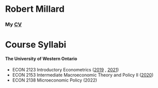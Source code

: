# Robert Millard

### My  [CV](CV_Millard.pdf)




# Course Syllabi 

#### The University of Western Ontario
- ECON 2123 Introductory Econometrics ([2019](2123B001COMay19.pdf) , [2021](2123A650COMay21.pdf))
- ECON 2153 Intermediate Macroeconomic Theory and Policy II ([2020](2153B001COMay20.pdf))
- ECON 2138 Microeconomic Policy (2022)
